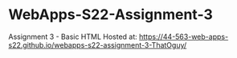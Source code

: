 # WebApps-S22-Assignment-3
Assignment 3 - Basic HTML
Hosted at: https://44-563-web-apps-s22.github.io/webapps-s22-assignment-3-ThatOguy/
